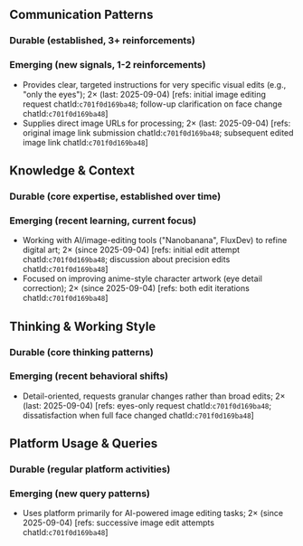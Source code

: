 ## Communication Patterns
### Durable (established, 3+ reinforcements)

### Emerging (new signals, 1-2 reinforcements)
- Provides clear, targeted instructions for very specific visual edits (e.g., "only the eyes"); 2× (last: 2025-09-04) [refs: initial image editing request chatId:`c701f0d169ba48`; follow-up clarification on face change chatId:`c701f0d169ba48`]
- Supplies direct image URLs for processing; 2× (last: 2025-09-04) [refs: original image link submission chatId:`c701f0d169ba48`; subsequent edited image link chatId:`c701f0d169ba48`]

## Knowledge & Context
### Durable (core expertise, established over time)

### Emerging (recent learning, current focus)
- Working with AI/image-editing tools ("Nanobanana", FluxDev) to refine digital art; 2× (since 2025-09-04) [refs: initial edit attempt chatId:`c701f0d169ba48`; discussion about precision edits chatId:`c701f0d169ba48`]
- Focused on improving anime-style character artwork (eye detail correction); 2× (since 2025-09-04) [refs: both edit iterations chatId:`c701f0d169ba48`]

## Thinking & Working Style
### Durable (core thinking patterns)

### Emerging (recent behavioral shifts)
- Detail-oriented, requests granular changes rather than broad edits; 2× (last: 2025-09-04) [refs: eyes-only request chatId:`c701f0d169ba48`; dissatisfaction when full face changed chatId:`c701f0d169ba48`]

## Platform Usage & Queries
### Durable (regular platform activities)

### Emerging (new query patterns)
- Uses platform primarily for AI-powered image editing tasks; 2× (since 2025-09-04) [refs: successive image edit attempts chatId:`c701f0d169ba48`]